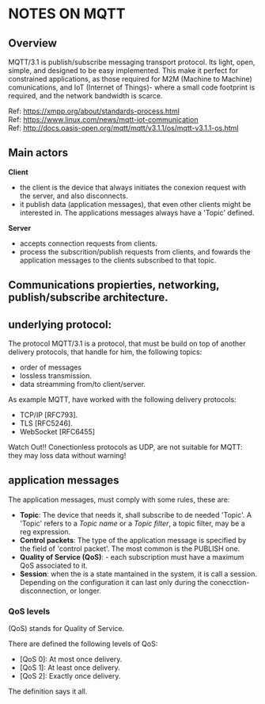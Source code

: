 # NOTES ON MQTT

## Overview

MQTT/3.1 is publish/subscribe messaging transport protocol. Its light, open, simple, and designed to be easy implemented. This make it perfect for constrained applications, as those required for M2M (Machine to Machine) comunications, and IoT (Internet of Things)- where a small code footprint is required, and the network bandwidth is scarce.

Ref: https://xmpp.org/about/standards-process.html <br>
Ref: https://www.linux.com/news/mqtt-iot-communication <br>
Ref: http://docs.oasis-open.org/mqtt/mqtt/v3.1.1/os/mqtt-v3.1.1-os.html <br>

## Main actors

**Client** 

- the client is the device that always initiates the conexion request with the server, and also disconnects.
- it publish data (application messages), that even other clients might be interested in. The applications messages always have a 'Topic' defined.


**Server**

- accepts connection requests from clients.
- process the subscrition/publish requests from clients, and fowards the application messages to the clients subscribed to that topic.

## Communications propierties, networking, publish/subscribe architecture.

## underlying protocol:

The protocol MQTT/3.1 is a protocol, that must be build on top of another delivery protocols, that handle for him, the following topics:

- order of messages
- lossless transmission.
- data streamming from/to client/server.

As example MQTT, have worked with the following delivery protocols:

- TCP/IP [RFC793].
- TLS [RFC5246].
- WebSocket [RFC6455]

Watch Out!! Conectionless protocols as UDP, are not suitable for MQTT: they may loss data without warning!

## application messages

The application messages, must comply with some rules, these are:

- **Topic**: The device that needs it, shall subscribe to de needed 'Topic'. A 'Topic' refers to a _Topic name_ or a _Topic filter_, a topic filter, may be a reg expression. 
- **Control packets**: The type of the application message is specified by the field of 'control packet'. The most common is the PUBLISH one.
- **Quality of Service (QoS)**: - each subscription must have a maximum QoS associated to it.
- **Session**: when the is a state mantained in the system, it is call a session. Depending on the configuration it can last only during the conecction-disconnection, or longer.


### QoS levels

(QoS) stands for Quality of Service.

There are defined the following levels of QoS:

- [QoS 0]: At most once delivery.
- [QoS 1]: At least once delivery.
- [QoS 2]: Exactly once delivery.

The definition says it all.



